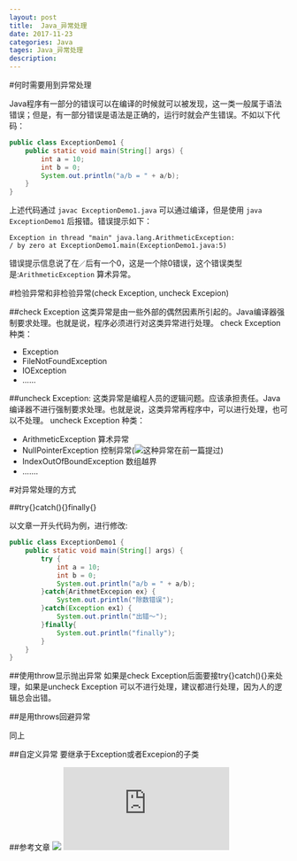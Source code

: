 ```yaml
---
layout: post
title:  Java_异常处理
date: 2017-11-23
categories: Java
tages: Java_异常处理
description: 
---
```


#何时需要用到异常处理

   Java程序有一部分的错误可以在编译的时候就可以被发现，这一类一般属于语法错误；但是，有一部分错误是语法是正确的，运行时就会产生错误。不如以下代码：

```java
public class ExceptionDemo1 {
	public static void main(String[] args) {
		int a = 10;
		int b = 0;
		System.out.println("a/b = " + a/b);
	}
}
```

   上述代码通过 ` javac ExceptionDemo1.java ` 可以通过编译，但是使用 ` java ExceptionDemo1 ` 后报错。错误提示如下：

```
Exception in thread "main" java.lang.ArithmeticException:
/ by zero at ExceptionDemo1.main(ExceptionDemo1.java:5)
```

   错误提示信息说了在`／`后有一个0，这是一个除0错误，这个错误类型是:`ArithmeticException` 算术异常。

#检验异常和非检验异常(check Exception, uncheck Excepion)

##check Exception
这类异常是由一些外部的偶然因素所引起的。Java编译器强制要求处理。也就是说，程序必须进行对这类异常进行处理。
   check Exception 种类：
   * Exception
   * FileNotFoundException
   * IOException
   * ......  

##uncheck Exception:
这类异常是编程人员的逻辑问题。应该承担责任。Java编译器不进行强制要求处理。也就是说，这类异常再程序中，可以进行处理，也可以不处理。
   uncheck Exception 种类：
   * ArithmeticException    算术异常
   * NullPointerException   控制异常(![这种异常在前一篇提过](../2017-11-08-Java-Constructor-Summary))
   * IndexOutOfBoundException 数组越界
   * .......

#对异常处理的方式

##try{}catch(){}finally{}

以文章一开头代码为例，进行修改:

```java
public class ExceptionDemo1 {
	public static void main(String[] args) {
		try {
			int a = 10;
			int b = 0;
			System.out.println("a/b = " + a/b);
		}catch{ArithmetExcepion ex} {
			System.out.println("除数错误");
		}catch(Exception ex1) {
			System.out.println("出错～");
		}finally{
			System.out.println("finally");
		}
	}
}	
```

##使用throw显示抛出异常
   如果是check Exception后面要接try{}catch(){}来处理，如果是uncheck Exception 可以不进行处理，建议都进行处理，因为人的逻辑总会出错。

##是用throws回避异常

   同上

##自定义异常
   要继承于Exception或者Excepion的子类


##参考文章
![](http://yangshen998.iteye.com/blog/1311682)
![](http://www.cnblogs.com/mengdd/archive/2013/02/03/2890923.html)